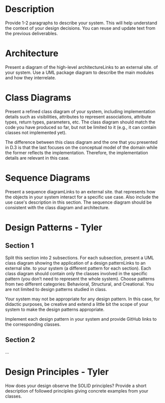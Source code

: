 # Description #
Provide 1-2 paragraphs to describe your system. This will help understand the context of your design decisions. You can reuse and update text from the previous deliverables.

# Architecture #
Present a diagram of the high-level architectureLinks to an external site. of your system. Use a UML package diagram to describe the main modules and how they interrelate.

# Class Diagrams #
Present a refined class diagram of your system, including implementation details such as visibilities, attributes to represent associations, attribute types, return types, parameters, etc. The class diagram should match the code you have produced so far, but not be limited to it (e.g., it can contain classes not implemented yet). 

The difference between this class diagram and the one that you presented in D.3 is that the last focuses on the conceptual model of the domain while the former reflects the implementation. Therefore, the implementation details are relevant in this case. 

# Sequence Diagrams #
Present a sequence diagramLinks to an external site. that represents how the objects in your system interact for a specific use case. Also include the use case's description in this section. The sequence diagram should be consistent with the class diagram and architecture. 

# Design Patterns - Tyler #
## Section 1 ##
Split this section into 2 subsections. For each subsection, present a UML class diagram showing the application of a design patternLinks to an external site. to your system (a different pattern for each section). Each class diagram should contain only the classes involved in the specific pattern (you don’t need to represent the whole system). Choose patterns from two different categories: Behavioral, Structural, and Creational. You are not limited to design patterns studied in class. 

Your system may not be appropriate for any design pattern. In this case, for didactic purposes, be creative and extend a little bit the scope of your system to make the design patterns appropriate. 

Implement each design pattern in your system and provide GitHub links to the corresponding classes.

## Section 2 ##
...

# Design Principles  - Tyler #
How does your design observe the SOLID principles? Provide a short description of followed principles giving concrete examples from your classes. 

